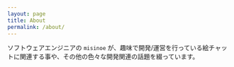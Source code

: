 ```yaml
---
layout: page
title: About
permalink: /about/
---
```


ソフトウェアエンジニアの `misinoe` が、趣味で開発/運営を行っている絵チャットに関連する事や、その他の色々な開発関連の話題を綴っています。
